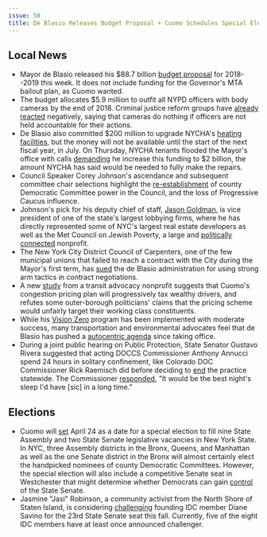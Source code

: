 ```yaml
---
issue: 50
title: De Blasio Releases Budget Proposal + Cuomo Schedules Special Election
---
```


## Local News
-   Mayor de Blasio released his $88.7 billion [budget proposal](https://www.nytimes.com/2018/02/01/nyregion/nyc-de-blasio-budget-spending.html) for 2018--2019 this week. It does not include funding for the Governor's MTA bailout plan, as Cuomo wanted.
-   The budget allocates $5.9 million to outfit all NYPD officers with body cameras by the end of 2018. Criminal justice reform groups have [already](https://mailchi.mp/criticalresistance/fighting-against-the-nyc-budgets-spending-on-jails-and-policing)  [reacted](http://observer.com/2018/01/all-nypd-officers-on-patrol-will-have-body-cameras-by-end-of-2018/) negatively, saying that cameras do nothing if officers are not held accountable for their actions.
-   De Blasio also committed $200 million to upgrade NYCHA's [heating facilities](http://www.nydailynews.com/new-york/mayor-de-blasio-200m-vow-fix-boilers-nycha-tenants-article-1.3790992), but the money will not be available until the start of the next fiscal year, in July. On Thursday, NYCHA tenants flooded the Mayor's office with calls [demanding](https://nypost.com/2018/02/01/nycha-tenants-flood-city-hall-with-calls-demanding-more-funding/?platform=hootsuite) he increase this funding to $2 billion, the amount NYCHA has said would be needed to fully make the repairs.
-   Council Speaker Corey Johnson's ascendance and subsequent committee chair selections highlight the [re-establishment](https://www.nytimes.com/2018/02/02/nyregion/nyc-council-progressive-democrats-corey-johnson-speaker.html) of county Democratic Committee power in the Council, and the loss of Progressive Caucus influence.
-   Johnson's pick for his deputy chief of staff, [Jason Goldman](https://cityandstateny.com/articles/politics/new-york-city/exclusive-johnson-fills-out-senior-leadership.html), is vice president of one of the state's largest lobbying firms, where he has directly represented some of NYC's largest real estate developers as well as the Met Council on Jewish Poverty, a large and [politically connected](https://www.cityandstateny.com/articles/politics/new-york-city/can-david-greenfield-join-the-met-council.html) nonprofit.
-   The New York City District Council of Carpenters, one of the few municipal unions that failed to reach a contract with the City during the Mayor's first term, has [sued](https://www.nytimes.com/2018/01/31/nyregion/nyc-labor-de-blasio-contract-carpenters.html) the de Blasio administration for using strong arm tactics in contract negotiations.
-   A new [study](https://www.amny.com/transit/congestion-pricing-impact-report-1.16430714) from a transit advocacy nonprofit suggests that Cuomo's congestion pricing plan will progressively tax wealthy drivers, and refutes some outer-borough politicians' claims that the pricing scheme would unfairly target their working class constituents.
-   While his [Vision Zero](http://www1.nyc.gov/site/visionzero/index.page) program has been implemented with moderate success, many transportation and environmental advocates feel that de Blasio has pushed a [autocentric agenda](https://cityandstateny.com/articles/policy/policy/de-blasios-blind-spot.html-0) since taking office.
-   During a joint public hearing on Public Protection, State Senator Gustavo Rivera suggested that acting DOCCS Commissioner Anthony Annucci spend 24 hours in solitary confinement, like Colorado DOC Commissioner Rick Raemisch did before deciding to [end](https://www.nytimes.com/2017/10/12/opinion/solitary-confinement-colorado-prison.html) the practice statewide. The Commissioner [responded](https://www.nysenate.gov/calendar/public-hearings/january-30-2018/joint-legislative-public-hearing-2018-2019-executive-budget), "It would be the best night's sleep I'd have [sic] in a long time."

## Elections
-   Cuomo will [set](http://www.nydailynews.com/new-york/cuomo-sets-april-24-special-election-date-article-1.3788918) April 24 as a date for a special election to fill nine State Assembly and two State Senate legislative vacancies in New York State. In NYC, three Assembly districts in the Bronx, Queens, and Manhattan as well as the one Senate district in the Bronx will almost certainly elect the handpicked nominees of county Democratic Committees. However, the special election will also include a competitive Senate seat in Westchester that might determine whether Democrats can gain [control](https://www.nytimes.com/2018/01/30/nyregion/westchester-democrats.html) of the State Senate.
-   Jasmine "Jasi" Robinson, a community activist from the North Shore of Staten Island, is considering [challenging](http://www.gothamgazette.com/state/7453-staten-island-activist-eyes-primary-challenge-to-idc-senator-savino) founding IDC member Diane Savino for the 23rd State Senate seat this fall. Currently, five of the eight IDC members have at least once announced challenger.
